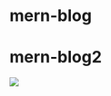 # mern-blog
# mern-blog2
<img src='https://github.com/BashirMohamedAli/mern-blog2/blob/main/mern-blog.png' />

